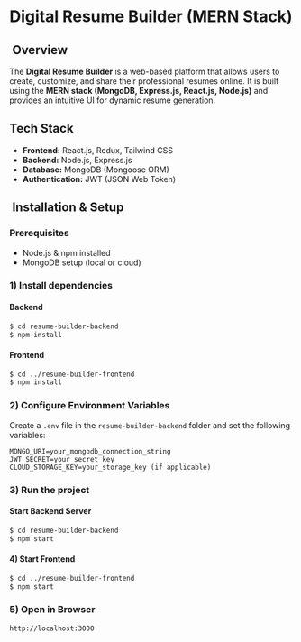 # Digital Resume Builder (MERN Stack)

##  Overview

The **Digital Resume Builder** is a web-based platform that allows users to create, customize, and share their professional resumes online. It is built using the **MERN stack (MongoDB, Express.js, React.js, Node.js)** and provides an intuitive UI for dynamic resume generation.

## Tech Stack

- **Frontend:** React.js, Redux, Tailwind CSS
- **Backend:** Node.js, Express.js
- **Database:** MongoDB (Mongoose ORM)
- **Authentication:** JWT (JSON Web Token)

##  Installation & Setup

### Prerequisites

- Node.js & npm installed
- MongoDB setup (local or cloud)



### 1) Install dependencies

#### Backend

```sh
$ cd resume-builder-backend
$ npm install
```

#### Frontend

```sh
$ cd ../resume-builder-frontend
$ npm install
```

### 2) Configure Environment Variables

Create a `.env` file in the `resume-builder-backend` folder and set the following variables:

```env
MONGO_URI=your_mongodb_connection_string
JWT_SECRET=your_secret_key
CLOUD_STORAGE_KEY=your_storage_key (if applicable)
```

### 3) Run the project

#### Start Backend Server

```sh
$ cd resume-builder-backend
$ npm start
```

#### 4) Start Frontend

```sh
$ cd ../resume-builder-frontend
$ npm start
```

### 5) Open in Browser

```
http://localhost:3000
```







